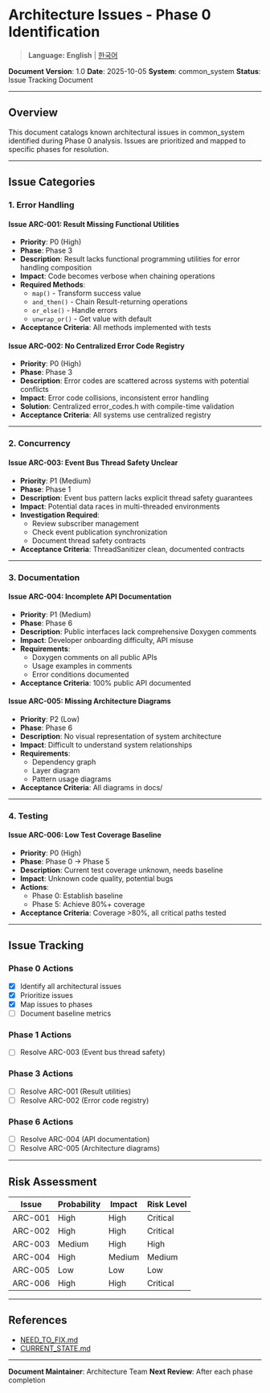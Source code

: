 # Architecture Issues - Phase 0 Identification

> **Language:** **English** | [한국어](ARCHITECTURE_ISSUES_KO.md)


**Document Version**: 1.0
**Date**: 2025-10-05
**System**: common_system
**Status**: Issue Tracking Document

---

## Overview

This document catalogs known architectural issues in common_system identified during Phase 0 analysis. Issues are prioritized and mapped to specific phases for resolution.

---

## Issue Categories

### 1. Error Handling

#### Issue ARC-001: Result<T> Missing Functional Utilities
- **Priority**: P0 (High)
- **Phase**: Phase 3
- **Description**: Result<T> lacks functional programming utilities for error handling composition
- **Impact**: Code becomes verbose when chaining operations
- **Required Methods**:
  - `map()` - Transform success value
  - `and_then()` - Chain Result-returning operations
  - `or_else()` - Handle errors
  - `unwrap_or()` - Get value with default
- **Acceptance Criteria**: All methods implemented with tests

#### Issue ARC-002: No Centralized Error Code Registry
- **Priority**: P0 (High)
- **Phase**: Phase 3
- **Description**: Error codes are scattered across systems with potential conflicts
- **Impact**: Error code collisions, inconsistent error handling
- **Solution**: Centralized error_codes.h with compile-time validation
- **Acceptance Criteria**: All systems use centralized registry

---

### 2. Concurrency

#### Issue ARC-003: Event Bus Thread Safety Unclear
- **Priority**: P1 (Medium)
- **Phase**: Phase 1
- **Description**: Event bus pattern lacks explicit thread safety guarantees
- **Impact**: Potential data races in multi-threaded environments
- **Investigation Required**:
  - Review subscriber management
  - Check event publication synchronization
  - Document thread safety contracts
- **Acceptance Criteria**: ThreadSanitizer clean, documented contracts

---

### 3. Documentation

#### Issue ARC-004: Incomplete API Documentation
- **Priority**: P1 (Medium)
- **Phase**: Phase 6
- **Description**: Public interfaces lack comprehensive Doxygen comments
- **Impact**: Developer onboarding difficulty, API misuse
- **Requirements**:
  - Doxygen comments on all public APIs
  - Usage examples in comments
  - Error conditions documented
- **Acceptance Criteria**: 100% public API documented

#### Issue ARC-005: Missing Architecture Diagrams
- **Priority**: P2 (Low)
- **Phase**: Phase 6
- **Description**: No visual representation of system architecture
- **Impact**: Difficult to understand system relationships
- **Requirements**:
  - Dependency graph
  - Layer diagram
  - Pattern usage diagrams
- **Acceptance Criteria**: All diagrams in docs/

---

### 4. Testing

#### Issue ARC-006: Low Test Coverage Baseline
- **Priority**: P0 (High)
- **Phase**: Phase 0 → Phase 5
- **Description**: Current test coverage unknown, needs baseline
- **Impact**: Unknown code quality, potential bugs
- **Actions**:
  - Phase 0: Establish baseline
  - Phase 5: Achieve 80%+ coverage
- **Acceptance Criteria**: Coverage >80%, all critical paths tested

---

## Issue Tracking

### Phase 0 Actions
- [x] Identify all architectural issues
- [x] Prioritize issues
- [x] Map issues to phases
- [ ] Document baseline metrics

### Phase 1 Actions
- [ ] Resolve ARC-003 (Event bus thread safety)

### Phase 3 Actions
- [ ] Resolve ARC-001 (Result<T> utilities)
- [ ] Resolve ARC-002 (Error code registry)

### Phase 6 Actions
- [ ] Resolve ARC-004 (API documentation)
- [ ] Resolve ARC-005 (Architecture diagrams)

---

## Risk Assessment

| Issue | Probability | Impact | Risk Level |
|-------|------------|--------|------------|
| ARC-001 | High | High | Critical |
| ARC-002 | High | High | Critical |
| ARC-003 | Medium | High | High |
| ARC-004 | High | Medium | Medium |
| ARC-005 | Low | Low | Low |
| ARC-006 | High | High | Critical |

---

## References

- [NEED_TO_FIX.md](../../NEED_TO_FIX.md)
- [CURRENT_STATE.md](./CURRENT_STATE.md)

---

**Document Maintainer**: Architecture Team
**Next Review**: After each phase completion
